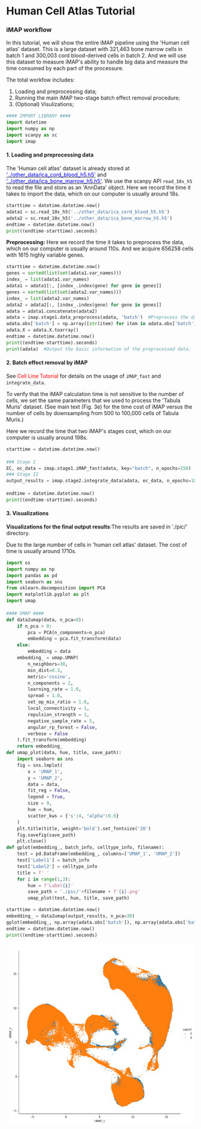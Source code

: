 # Human Cell Atlas Tutorial

### iMAP workflow

In this tutorial, we will show the entire iMAP pipeline using the 'Human cell atlas' dataset. This is a large dataset with 321,463 bone marrow cells in batch 1 and 300,003 cord blood-derived cells in batch 2. And we will use this dataset to measure iMAP's ability to handle big data and measure the time consumed by each part of the processure.

The total workfow includes: 
<ol>
    <li>Loading and preprocessing data;</li>
    <li>Running the main iMAP two-stage batch effect removal procedure;</li>
    <li>(Optional) Visulizations; </li>
</ol>


```python
#### IMPORT LIBRARY ####
import datetime
import numpy as np
import scanpy as sc
import imap
```

#### 1. Loading and preprocessing data

The 'Human cell atlas' dataset is already stored at <a href=''><font color='blue'>'../other_data/ica_cord_blood_h5.h5'</font></a> and <a href=''><font color='blue'>'../other_data/ica_bone_marrow_h5.h5'</font></a>. We use the scanpy API `read_10x_h5` to read the file and store as an 'AnnData' object. Here we record the time it takes to import the data, which on our computer is usually around 18s.


```python
starttime = datetime.datetime.now()
adata1 = sc.read_10x_h5('../other_data/ica_cord_blood_h5.h5')
adata2 = sc.read_10x_h5('../other_data/ica_bone_marrow_h5.h5')
endtime = datetime.datetime.now()
print((endtime-starttime).seconds)
```

**Preprocessing:** Here we record the time it takes to preprocess the data, which on our computer is usually around 110s. And we acquire 656258 cells with 1615 highly variable genes.


```python
starttime = datetime.datetime.now()
genes = sorted(list(set(adata1.var_names)))
index_ = list(adata1.var_names)
adata1 = adata1[:, [index_.index(gene) for gene in genes]]
genes = sorted(list(set(adata2.var_names)))
index_ = list(adata2.var_names)
adata2 = adata2[:, [index_.index(gene) for gene in genes]]
adata = adata1.concatenate(adata2)
adata = imap.stage1.data_preprocess(adata, 'batch')  #Preprocess the data.
adata.obs['batch'] = np.array([str(item) for item in adata.obs['batch']])
adata.X = adata.X.toarray()
endtime = datetime.datetime.now()
print((endtime-starttime).seconds)
print(adata)  #Output the basic information of the preprocessed data.
```

#### 2. Batch effect removal by iMAP

See <font color='red'>Cell Line Tutorial</font> for details on the usage of `iMAP_fast` and `integrate_data`.

To verify that the iMAP calculation time is not sensitive to the number of cells, we set the same parameters that we used to process the 'Tabula Muris' dataset. (See main text (Fig. 3e) for the time cost of iMAP versus the number of cells by downsampling from 500 to 100,000 cells of Tabula Muris.)

Here we record the time that two iMAP's stages cost, which on our computer is usually around 198s.


```python
starttime = datetime.datetime.now()

### Stage I
EC, ec_data = imap.stage1.iMAP_fast(adata, key="batch", n_epochs=150) 
### Stage II
output_results = imap.stage2.integrate_data(adata, ec_data, n_epochs=100)

endtime = datetime.datetime.now()
print((endtime-starttime).seconds)
```

#### 3. Visualizations

**Visualizations for the final output results**:The results are saved in './pic/' directory. 
    
Due to the large number of cells in 'human cell atlas' dataset. The cost of time is usually around 1710s.


```python
import os
import numpy as np
import pandas as pd
import seaborn as sns
from sklearn.decomposition import PCA
import matplotlib.pyplot as plt
import umap

#### UMAP ####
def data2umap(data, n_pca=0):
    if n_pca > 0:
        pca = PCA(n_components=n_pca)
        embedding = pca.fit_transform(data)
    else:
        embedding = data
    embedding_ = umap.UMAP(
        n_neighbors=30,
        min_dist=0.3,
        metric='cosine',
        n_components = 2,
        learning_rate = 1.0,
        spread = 1.0,
        set_op_mix_ratio = 1.0,
        local_connectivity = 1,
        repulsion_strength = 1,
        negative_sample_rate = 5,
        angular_rp_forest = False,
        verbose = False
    ).fit_transform(embedding)
    return embedding_
def umap_plot(data, hue, title, save_path):
    import seaborn as sns
    fig = sns.lmplot(
        x = 'UMAP_1',
        y = 'UMAP_2',
        data = data,
        fit_reg = False,
        legend = True,
        size = 9,
        hue = hue,
        scatter_kws = {'s':4, "alpha":0.6}
    )
    plt.title(title, weight='bold').set_fontsize('20')
    fig.savefig(save_path)
    plt.close()
def gplot(embedding_, batch_info, celltype_info, filename):
    test = pd.DataFrame(embedding_, columns=['UMAP_1', 'UMAP_2'])
    test['Label1'] = batch_info
    test['Label2'] = celltype_info
    title = f' '
    for i in range(1,3):
        hue = f'Label{i}'
        save_path = './pic/'+filename + f'{i}.png'
        umap_plot(test, hue, title, save_path)
```


```python
starttime = datetime.datetime.now()
embedding_ = data2umap(output_results, n_pca=30)
gplot(embedding_, np.array(adata.obs['batch']), np.array(adata.obs['batch']), 'human_cell_atlas_G_')
endtime = datetime.datetime.now()
print((endtime-starttime).seconds)
```

<center class="half">
    <img src="../pic/human_cell_atlas_G_2.png" width="500"/>
</center>


```python

```
